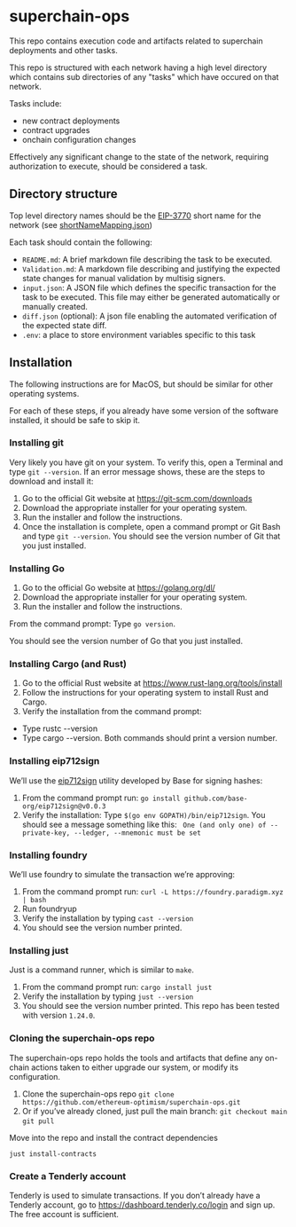 # superchain-ops

This repo contains execution code and artifacts related to superchain deployments and other tasks.

This repo is structured with each network having a high level directory which contains sub directories of any "tasks" which have occured on that network.

Tasks include:

- new contract deployments
- contract upgrades
- onchain configuration changes

Effectively any significant change to the state of the network, requiring authorization to execute, should be considered a task.

## Directory structure

Top level directory names should be the [EIP-3770](https://eips.ethereum.org/EIPS/eip-3770) short name for the network (see [shortNameMapping.json](https://chainid.network/shortNameMapping.json))

Each task should contain the following:

- `README.md`: A brief markdown file describing the task to be executed.
- `Validation.md`: A markdown file describing and justifying the expected state changes for manual validation by multisig signers.
- `input.json`: A JSON file which defines the specific transaction for the task to be executed. This file may either be generated automatically or manually created.
- `diff.json` (optional): A json file enabling the automated verification of the expected state diff.
- `.env`: a place to store environment variables specific to this task

## Installation

The following instructions are for MacOS, but should be similar for other operating systems.

For each of these steps, if you already have some version of the software installed, it should be safe to skip it.

### Installing git

Very likely you have git on your system. To verify this, open a Terminal and type `git --version`.
If an error message shows, these are the steps to download and install it:

1. Go to the official Git website at https://git-scm.com/downloads
1. Download the appropriate installer for your operating system.
1. Run the installer and follow the instructions.
1. Once the installation is complete, open a command prompt or Git Bash and type `git --version`. You should see the version number of Git that you just installed.

### Installing Go

1. Go to the official Go website at https://golang.org/dl/
1. Download the appropriate installer for your operating system.
1. Run the installer and follow the instructions.

From the command prompt:
Type `go version`.

You should see the version number of Go that you just installed.

### Installing Cargo (and Rust)

1. Go to the official Rust website at https://www.rust-lang.org/tools/install
1. Follow the instructions for your operating system to install Rust and Cargo.
1. Verify the installation from the command prompt:
  - Type rustc --version
  - Type cargo --version.
 Both commands should print a version number.

### Installing eip712sign

We’ll use the [eip712sign](https://github.com/base-org/eip712sign) utility developed by Base for signing hashes:

1. From the command prompt run:
	`go install github.com/base-org/eip712sign@v0.0.3`
1. Verify the installation:
  Type  `$(go env GOPATH)/bin/eip712sign`.
You should see a message something like this:
  ` One (and only one) of --private-key, --ledger, --mnemonic must be set`

### Installing foundry

We’ll use foundry to simulate the transaction we’re approving:

1. From the command prompt run:
  `curl -L https://foundry.paradigm.xyz | bash`
1. Run foundryup
1. Verify the installation by typing `cast --version`
1. You should see the version number printed.

### Installing just

Just is a command runner, which is similar to `make`.

1. From the command prompt run:
  `cargo install just`
1. Verify the installation by typing `just --version`
1. You should see the version number printed. This repo has been tested with version `1.24.0`.

### Cloning the superchain-ops repo

The superchain-ops repo holds the tools and artifacts that define any on-chain actions taken to either upgrade our system, or modify its configuration.

1. Clone the superchain-ops repo
  `git clone https://github.com/ethereum-optimism/superchain-ops.git`
1. Or if you’ve already cloned, just pull the main branch:
  `git checkout main`
 	`git pull`

Move into the repo and install the contract dependencies

`just install-contracts`

### Create a Tenderly account

Tenderly is used to simulate transactions.
If you don’t already have a Tenderly account, go to https://dashboard.tenderly.co/login and sign up.
The free account is sufficient.
